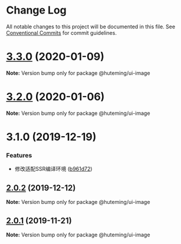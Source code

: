 # Change Log

All notable changes to this project will be documented in this file.
See [Conventional Commits](https://conventionalcommits.org) for commit guidelines.

# [3.3.0](https://github.com/huteming/huteming-ui/compare/v3.2.0...v3.3.0) (2020-01-09)

**Note:** Version bump only for package @huteming/ui-image





# [3.2.0](https://github.com/huteming/huteming-ui/compare/v3.1.0...v3.2.0) (2020-01-06)

**Note:** Version bump only for package @huteming/ui-image





# 3.1.0 (2019-12-19)


### Features

* 修改适配SSR编译环境 ([b961d72](https://github.com/huteming/huteming-ui/commit/b961d72ddf40360f78627f578d846ac761446388))





## [2.0.2](https://github.com/huteming/huteming-ui/compare/@huteming/ui-image@2.0.1...@huteming/ui-image@2.0.2) (2019-12-12)

**Note:** Version bump only for package @huteming/ui-image





## [2.0.1](https://github.com/huteming/huteming-ui/compare/@huteming/ui-image@2.0.0...@huteming/ui-image@2.0.1) (2019-11-21)

**Note:** Version bump only for package @huteming/ui-image
